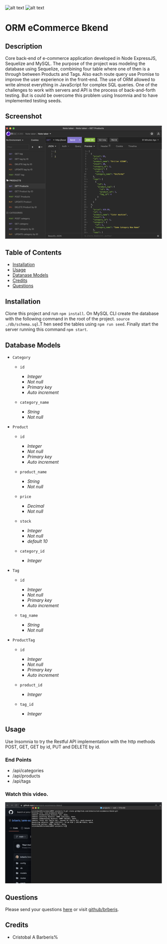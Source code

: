 [comment]: <> (This readme was created by Nodinq Readme Generator)
![alt text](https://img.shields.io/badge/License-MIT-brightgreen)
![alt text](https://img.shields.io/badge/Ver.-1.0.0-blue)

# ORM eCommerce Bkend


## Description

Core back-end of e-commerce application developed in Node ExpressJS, Sequelize and MySQL. The purpose of the project was modeling the database using Sequelize, combining four table where one of then is a through between Products and Tags. Also each route query use Promise to improve the user experience in the front-end. The use of ORM allowed to write almost everything in JavaScript for complex SQL queries. One of the challenges to work with servers and API is the process of back-and-forth testing. But is could be overcome this problem using Insomnia and to have implemented testing seeds.

## Screenshot

![alt screenshot](https://github.com/brberis/orm-ecommerce-bkend/raw/main/assets/images/web.png)

## Table of Contents

- [Installation](#installation)
- [Usage](#usage)
- [Datanase Models](#database-models)
- [Credits](#credits)
- [Questions](#questions)

## Installation

Clone this project and run `npm install`. On MySQL CLI create the database with the following command in the root of the project. `source ./db/schema.sql`.T hen seed the tables using `npm run seed`. Finally start the server running this command `npm start`.


## Database Models

* `Category`

  - `id`
    - *Integer*
    - *Not null*
    - *Primary key*
    - *Auto increment*

  - `category_name`
    - *String*
    - *Not null*

* `Product`
  - `id`
    - *Integer*
    - *Not null*
    - *Primary key*
    - *Auto increment*

  - `product_name`
    - *String*
    - *Not null*

  - `price`
    - *Decimal*
    - *Not null* 

  - `stock`
    - *Integer*
    - *Not null* 
    - *default 10*

  - `category_id`
    - *Integer*

* `Tag`
  - `id`
    - *Integer*
    - *Not null*
    - *Primary key*
    - *Auto increment*

  - `tag_name`
    - *String*
    - *Not null*

* `ProductTag`
  - `id`
    - *Integer*
    - *Not null*
    - *Primary key*
    - *Auto increment*

  - `product_id`
    - *Integer*

  - `tag_id`
    - *Integer*


## Usage

Use Insomnia to try the Restful API implementation with the http methods POST, GET, GET by id, PUT and DELETE by id.

### End Points

* /api/categories
* /api/products
* /api/tags


### Watch this video.

[![Watch the video](https://github.com/brberis/orm-ecommerce-bkend/blob/main/assets/images/video.png?raw=true)](https://youtu.be/-PFLMLkFNaY)


## Questions

Please send your questions [here](mailto:cristobal@barberis.com?subject=[GitHub]%20ORM%20eCommerce%20Bkend) or visit [github/brberis](https://github.com/brberis).

## Credits

* Cristobal A Barberis%      
